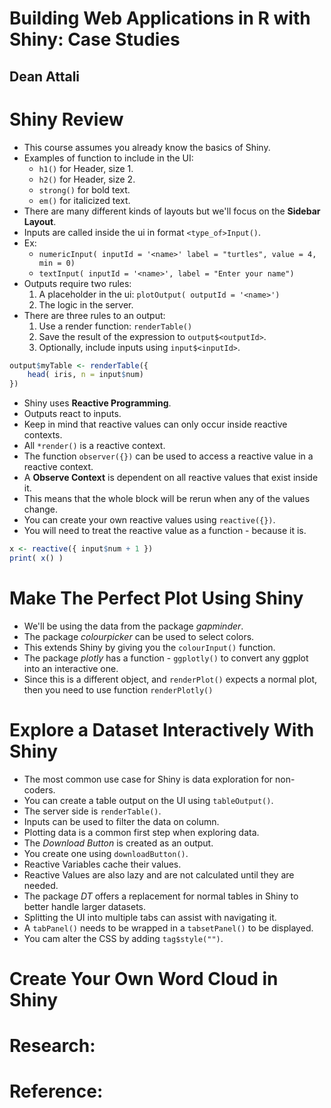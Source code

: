 # Building Web Applications in R with Shiny: Case Studies
## Dean Attali

# Shiny Review
- This course assumes you already know the basics of Shiny.
- Examples of function to include in the UI:
  * `h1()` for Header, size 1.
  * `h2()` for Header, size 2.
  * `strong()` for bold text.
  * `em()` for italicized text.
- There are many different kinds of layouts but we'll focus on the **Sidebar Layout**.
- Inputs are called inside the ui in format `<type_of>Input()`.
- Ex:
  * `numericInput( inputId = '<name>' label = "turtles", value = 4, min = 0)`
  * `textInput( inputId = '<name>', label = "Enter your name")`
- Outputs require two rules:
  1. A placeholder in the ui: `plotOutput( outputId = '<name>')`
  2. The logic in the server.
- There are three rules to an output:
  1. Use a render function: `renderTable()`
  2. Save the result of the expression to `output$<outputId>`.
  3. Optionally, include inputs using `input$<inputId>`.
```r
output$myTable <- renderTable({
    head( iris, n = input$num)
})
```
- Shiny uses **Reactive Programming**.
- Outputs react to inputs.
- Keep in mind that reactive values can only occur inside reactive contexts.
- All `*render()` is a reactive context.
- The function `observer({})` can be used to access a reactive value in a reactive context.
- A **Observe Context** is dependent on all reactive values that exist inside it.
- This means that the whole block will be rerun when any of the values change.
- You can create your own reactive values using `reactive({})`.
- You will need to treat the reactive value as a function - because it is.
```r
x <- reactive({ input$num + 1 })
print( x() )
```


# Make The Perfect Plot Using Shiny
- We'll be using the data from the package *gapminder*.
- The package *colourpicker* can be used to select colors.
- This extends Shiny by giving you the `colourInput()` function.
- The package *plotly* has a function - `ggplotly()` to convert any ggplot into an interactive one.
- Since this is a different object, and `renderPlot()` expects a normal plot, then you need to use function `renderPlotly()`


# Explore a Dataset Interactively With Shiny
- The most common use case for Shiny is data exploration for non-coders.
- You can create a table output on the UI using `tableOutput()`.
- The server side is `renderTable()`.
- Inputs can be used to filter the data on column.
- Plotting data is a common first step when exploring data.
- The *Download Button* is created as an output.
- You create one using `downloadButton()`.
- Reactive Variables cache their values.
- Reactive Values are also lazy and are not calculated until they are needed.
- The package *DT* offers a replacement for normal tables in Shiny to better handle larger datasets.
- Splitting the UI into multiple tabs can assist with navigating it.
- A `tabPanel()` needs to be wrapped in a `tabsetPanel()` to be displayed.
- You cam alter the CSS by adding `tag$style("")`.


# Create Your Own Word Cloud in Shiny

# Research:

# Reference:
